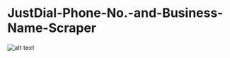 # JustDial-Phone-No.-and-Business-Name-Scraper

![alt text](https://github.com/SauravKumarLal/JustDial-Phone-No.-and-Business-Name-Scraper/blob/assets/logo.jpg?raw=true)
